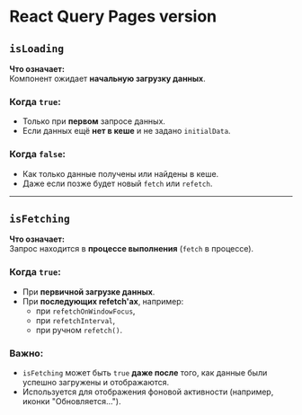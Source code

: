 # React Query Pages version

## `isLoading`

**Что означает:**  
Компонент ожидает **начальную загрузку данных**.

### Когда `true`:

- Только при **первом** запросе данных.
- Если данных ещё **нет в кеше** и не задано `initialData`.

### Когда `false`:

- Как только данные получены или найдены в кеше.
- Даже если позже будет новый `fetch` или `refetch`.

---

## `isFetching`

**Что означает:**  
Запрос находится в **процессе выполнения** (`fetch` в процессе).

### Когда `true`:

- При **первичной загрузке данных**.
- При **последующих refetch'ах**, например:
  - при `refetchOnWindowFocus`,
  - при `refetchInterval`,
  - при ручном `refetch()`.

### Важно:

- `isFetching` может быть `true` **даже после** того, как данные были успешно загружены и отображаются.
- Используется для отображения фоновой активности (например, иконки "Обновляется…").
